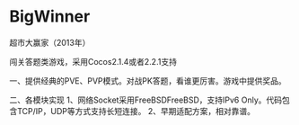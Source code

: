 # BigWinner
超市大赢家（2013年）

闯关答题类游戏，采用Cocos2.1.4或者2.2.1支持

一、提供经典的PVE、PVP模式。对战PK答题，看谁更厉害。游戏中提供奖品。

二、各模块实现
1、网络Socket采用FreeBSDFreeBSD，支持IPv6 Only。代码包含TCP/IP，UDP等方式支持长短连接。
2、早期适配方案，相对靠谱。

